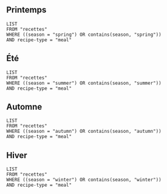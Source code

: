 ## Printemps

```dataview
LIST
FROM "recettes"
WHERE ((season = "spring") OR contains(season, "spring"))
AND recipe-type = "meal"
```

## Été

```dataview
LIST
FROM "recettes"
WHERE ((season = "summer") OR contains(season, "summer"))
AND recipe-type = "meal"
```

## Automne

```dataview
LIST
FROM "recettes"
WHERE ((season = "autumn") OR contains(season, "autumn"))
AND recipe-type = "meal"
```

## Hiver

```dataview
LIST
FROM "recettes"
WHERE ((season = "winter") OR contains(season, "winter"))
AND recipe-type = "meal"
```

